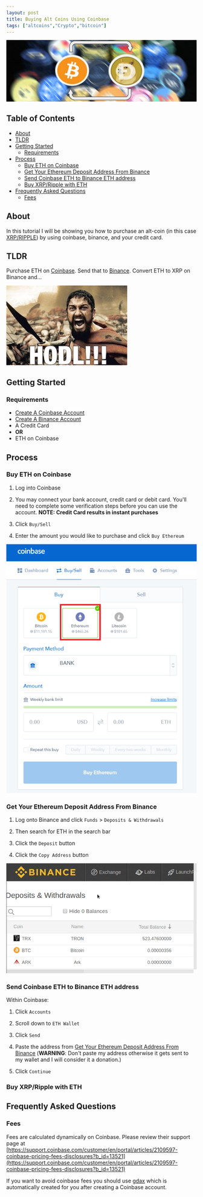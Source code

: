 ```yaml
---
layout: post
title: Buying Alt Coins Using Coinbase
tags: ["altcoins","Crypto","bitcoin"]
---
```


![Hero_Image](https://github.com/aFunnyBit/aFunnyBit.github.io/raw/master/images/coinlogo.jpg "hero_image")


## Table of Contents
- [About](#about)
- [TLDR](#tldr)
- [Getting Started](#getting-started)
  - [Requirements](#requirements)
- [Process](#process)
  - [Buy ETH on Coinbase](#buy-eth-on-coinbase)
  - [Get Your Ethereum Deposit Address From Binance](#get-your-ethereum-deposit-address-from-binance)
  - [Send Coinbase ETH to Binance ETH address](#requirements)
  - [Buy XRP/Ripple with ETH](#requirements)
- [Frequently Asked Questions](#frequently-asked-questions)
  - [Fees](#fees)


## About
In this tutorial I will be showing you how to purchase an alt-coin (in this case [XRP/RIPPLE](https://coinmarketcap.com/currencies/ripple/)) by using coinbase, binance, and your credit card.

## TLDR
Purchase ETH on [Coinbase](https://www.coinbase.com/signup). Send that to [Binance](https://www.binance.com/?ref=15119907). Convert ETH to XRP on Binance and...

![hodl](https://github.com/aFunnyBit/aFunnyBit.github.io/raw/master/images/hodl.jpg "hodl")



## Getting Started
### Requirements

- [Create A Coinbase Account](https://www.coinbase.com/signup)
- [Create A Binance Account](https://www.binance.com/?ref=15119907)
- A Credit Card 
- __OR__
- ETH on Coinbase


## Process

### Buy ETH on Coinbase

1. Log into Coinbase

2. You may connect your bank account, credit card or debit card. You'll need to complete some verification steps before you can use the account. __NOTE: Credit Card results in instant purchases__

3. Click `Buy/Sell`

4. Enter the amount you would like to purchase and click `Buy Ethereum`

![BUY ETH](https://github.com/aFunnyBit/aFunnyBit.github.io/raw/master/images/Coinbase-Check-Ethereum-Box.png)

### Get Your Ethereum Deposit Address From Binance

1. Log onto Binance and click `Funds` > `Deposits & Withdrawals`

2. Then search for ETH in the search bar

3. Click the `Deposit` button

4. Click the `Copy Address` button

![deposit ETH](https://github.com/aFunnyBit/aFunnyBit.github.io/raw/master/images/getdepositbinance.gif)

### Send Coinbase ETH to Binance ETH address

Within Coinbase:

1. Click `Accounts`

2. Scroll down to `ETH Wallet`

3. Click `Send`

4. Paste the address from [Get Your Ethereum Deposit Address From Binance](#get-your-ethereum-deposit-address-from-binance) (__WARNING__: Don't paste my address otherwise it gets sent to my wallet and I will consider it a donation.)

5. Click `Continue`


### Buy XRP/Ripple with ETH




## Frequently Asked Questions

### Fees

Fees are calculated dynamically on Coinbase. Please review their support page at [https://support.coinbase.com/customer/en/portal/articles/2109597-coinbase-pricing-fees-disclosures?b_id=13521](https://support.coinbase.com/customer/en/portal/articles/2109597-coinbase-pricing-fees-disclosures?b_id=13521)

If you want to avoid coinbase fees you should use [gdax](https://www.gdax.com/trade) which is automatically created for you after creating a Coinbase account. 
